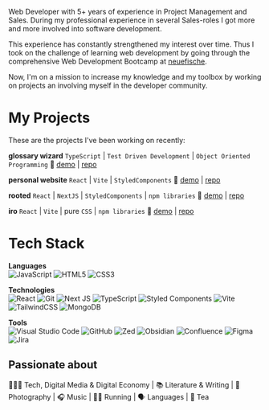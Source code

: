Web Developer with 5+ years of experience in Project Management and Sales. 
During my professional experience in several Sales-roles I got more and more involved into software development.

This experience has constantly strengthened my interest over time. Thus I took on the challenge of learning web development by going through the comprehensive Web Development Bootcamp at <a href="https://www.neuefische.de/">neuefische</a>.

Now, I'm on a mission to increase my knowledge and my toolbox by working on projects an involving myself in the developer community.

# My Projects

These are the projects I've been working on recently:

**glossary wizard** `TypeScript` | `Test Driven Development` | `Object Oriented Programming`
🔗 <a href="https://github.com/StephMode/glossary-wizard/"/>demo</a> | <a href="https://glossary-wizard.vercel.app/">repo</a>

**personal website** `React` | `Vite` | `StyledComponents`
🔗 <a href="https://www.stephanmodel.dev/"/>demo</a> | <a href="https://github.com/StephMode/personal-website">repo</a>

**rooted** `React` | `NextJS` | `StyledComponents` | `npm libraries`
🔗 <a href="https://rooted-capstone.vercel.app/">demo</a> | <a href="https://github.com/StephMode/plant-pal">repo</a>

**iro** `React` | `Vite` | pure `CSS` | `npm libraries`
🔗 <a href="https://iro-app.vercel.app/">demo</a> | <a href="https://github.com/StephMode/iro">repo</a>


# Tech Stack

**Languages**</br>
![JavaScript](https://img.shields.io/badge/javascript-%23323330.svg?style=for-the-badge&logo=javascript&logoColor=%23F7DF1E)
![HTML5](https://img.shields.io/badge/html5-%23E34F26.svg?style=for-the-badge&logo=html5&logoColor=white)
![CSS3](https://img.shields.io/badge/css3-%231572B6.svg?style=for-the-badge&logo=css3&logoColor=white)

**Technologies**</br>
![React](https://img.shields.io/badge/react-%2320232a.svg?style=for-the-badge&logo=react&logoColor=%2361DAFB)
![Git](https://img.shields.io/badge/git-%23F05033.svg?style=for-the-badge&logo=git&logoColor=white)
![Next JS](https://img.shields.io/badge/Next-black?style=for-the-badge&logo=next.js&logoColor=white)
![TypeScript](https://img.shields.io/badge/typescript-%23007ACC.svg?style=for-the-badge&logo=typescript&logoColor=white)
![Styled Components](https://img.shields.io/badge/styled--components-DB7093?style=for-the-badge&logo=styled-components&logoColor=white)
![Vite](https://img.shields.io/badge/vite-%23646CFF.svg?style=for-the-badge&logo=vite&logoColor=white)
![TailwindCSS](https://img.shields.io/badge/tailwindcss-%2338B2AC.svg?style=for-the-badge&logo=tailwind-css&logoColor=white)
![MongoDB](https://img.shields.io/badge/MongoDB-%234ea94b.svg?style=for-the-badge&logo=mongodb&logoColor=white)


**Tools**</br>
![Visual Studio Code](https://img.shields.io/badge/Visual%20Studio%20Code-0078d7.svg?style=for-the-badge&logo=visual-studio-code&logoColor=white)
![GitHub](https://img.shields.io/badge/github-%23121011.svg?style=for-the-badge&logo=github&logoColor=white)
![Zed](https://img.shields.io/badge/zedindustries-084CCF.svg?style=for-the-badge&logo=zedindustries&logoColor=white)
![Obsidian](https://img.shields.io/badge/Obsidian-%23483699.svg?style=for-the-badge&logo=obsidian&logoColor=white)
![Confluence](https://img.shields.io/badge/confluence-%23172BF4.svg?style=for-the-badge&logo=confluence&logoColor=white)
![Figma](https://img.shields.io/badge/figma-%23F24E1E.svg?style=for-the-badge&logo=figma&logoColor=white)
![Jira](https://img.shields.io/badge/jira-%230A0FFF.svg?style=for-the-badge&logo=jira&logoColor=white)

## Passionate about

🧑🏼‍💻 Tech, Digital Media & Digital Economy |
📚 Literature & Writing |
📸 Photography |
🎧 Music |
🏃‍♂️ Running |
🗣️ Languages | 
🍵 Tea
